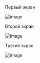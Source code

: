 Первый экран

![image](https://github.com/LiliaLuSol/flutter/assets/116663842/f61952ef-31f1-4b8c-a50c-70450d9d55ab)

Второй экран

![image](https://github.com/LiliaLuSol/flutter/assets/116663842/6423c0ee-e4a6-4a88-a3f5-2802d3172e98)

Третий экран

![image](https://github.com/LiliaLuSol/flutter/assets/116663842/d381aef1-59ee-4846-8d9f-9fb5290c3003)
